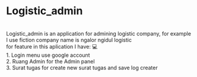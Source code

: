 # Logistic_admin
<br>
Logistic_admin is an application for admining logistic company, for example I use fiction company name is ngalor ngidul logistic <br>
for feature in this aplication I have: 💻 <br>
1. Login menu use google account <br>
2. Ruang Admin for the Admin panel <br>
3. Surat tugas for create new surat tugas and save log creater <br>
